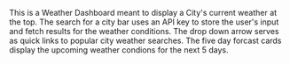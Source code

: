 <!-- Used the mini-project as a guide for writing my javascript. -->

This is a Weather Dashboard meant to display a City's current weather at the top. The search for a city bar uses an API key to store the user's input and fetch results for the weather conditions. The drop down arrow serves as quick links to popular city weather searches. The five day forcast cards display the upcoming weather condions for the next 5 days. 

